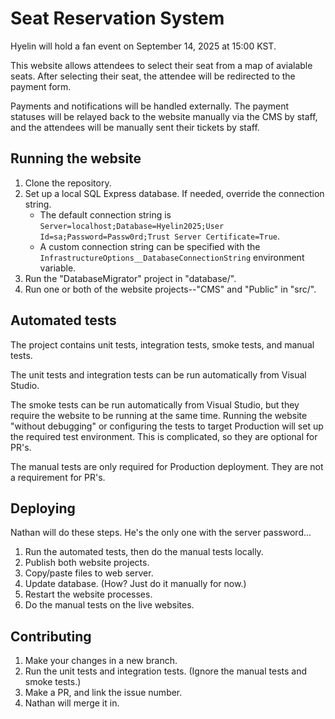 # Seat Reservation System

Hyelin will hold a fan event on September 14, 2025 at 15:00 KST.

This website allows attendees to select their seat from a map of avialable seats. After selecting their seat, the attendee will be redirected to the payment form.

Payments and notifications will be handled externally. The payment statuses will be relayed back to the website manually via the CMS by staff, and the attendees will be manually sent their tickets by staff.


## Running the website

 1. Clone the repository.
 1. Set up a local SQL Express database. If needed, override the connection string.
	* The default connection string is `Server=localhost;Database=Hyelin2025;User Id=sa;Password=Passw0rd;Trust Server Certificate=True`.
	* A custom connection string can be specified with the `InfrastructureOptions__DatabaseConnectionString` environment variable.
 1. Run the "DatabaseMigrator" project in "database/".
 1. Run one or both of the website projects--"CMS" and "Public" in "src/".


## Automated tests

The project contains unit tests, integration tests, smoke tests, and manual tests.

The unit tests and integration tests can be run automatically from Visual Studio.

The smoke tests can be run automatically from Visual Studio, but they require the website to be running at the same time. Running the website "without debugging" or configuring the tests to target Production will set up the required test environment. This is complicated, so they are optional for PR's.

The manual tests are only required for Production deployment. They are not a requirement for PR's.


## Deploying

Nathan will do these steps. He's the only one with the server password...

 1. Run the automated tests, then do the manual tests locally.
 1. Publish both website projects.
 1. Copy/paste files to web server.
 1. Update database. (How? Just do it manually for now.)
 1. Restart the website processes.
 1. Do the manual tests on the live websites.


## Contributing

 1. Make your changes in a new branch.
 2. Run the unit tests and integration tests. (Ignore the manual tests and smoke tests.)
 3. Make a PR, and link the issue number.
 4. Nathan will merge it in.
